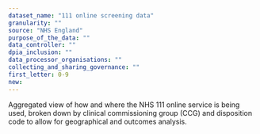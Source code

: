 ```yaml
---
dataset_name: "111 online screening data"
granularity: ""
source: "NHS England"
purpose_of_the_data: ""
data_controller: ""
dpia_inclusion: ""
data_processor_organisations: ""
collecting_and_sharing_governance: ""
first_letter: 0-9
new: 
---
```

Aggregated view of how and where the NHS 111 online service is being used, broken down by clinical commissioning group (CCG) and disposition code to allow for geographical and outcomes analysis.